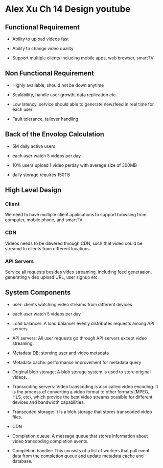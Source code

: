 # Alex Xu Ch 14 Design youtube

## Functional Requirement

* Ability to upload videos fast

* Ability to change video quality

* Support multiple clients including mobile apps, web browser, smartTV

## Non Functional Requirement

* Highly available, should not be down anytime

* Scalability, handle user growth, data replication etc.

* Low latency, service should able to generate newsfeed in real time for each user

* Fault tolerance, tailover handling

## Back of the Envolop Calculation

* 5M daily active users 

* each user watch 5 videos per day

* 10% users upload 1 video perday with average size of 300MB

* daily storage requires 150TB


## High Level Design

### Client

We need to have multiple client applications to support browsing from computer, mobile phone, and smartTV

### CDN

Videos needs to be dilivered through CDN, such that video could be streamd to clients from different locations

### API Servers

Service all requests besides video streaming, including feed generaaion, generating video upload URL, user signup etc.

## System Components

* user: clients watching video streams from different devices

* each user watch 5 videos per day

* Load balancer: A load balancer evenly distributes requests among API servers.

* API servers: All user requests go through API servers except video streaming.

* Metadata DB: storeing user and video metadata

* Metadata cache: performance improvement for metadata query

* Original blob storage: A blob storage system is used to store original videos. 

* Transcoding servers: Video transcoding is also called video encoding. It is the process of
converting a video format to other formats (MPEG, HLS, etc), which provide the best
video streams possible for different devices and bandwidth capabilities.

* Transcoded storage: It is a blob storage that stores transcoded video files.

* CDN

* Completion queue: A message queue that stores information about video transcoding
completion events.

* Completion handler: This consists of a list of workers that pull event data from the
completion queue and update metadata cache and database.

